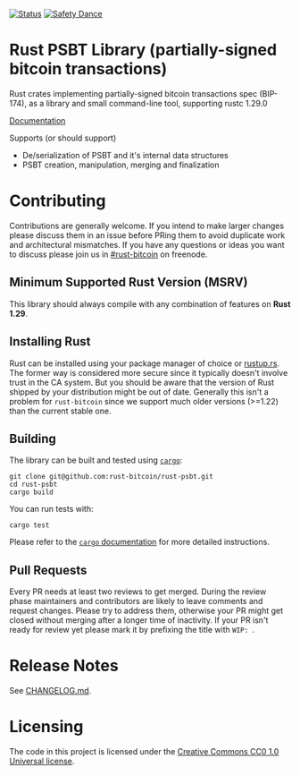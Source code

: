 [![Status](https://travis-ci.org/rust-bitcoin/rust-bitcoin.png?branch=master)](https://travis-ci.org/rust-bitcoin/rust-bitcoin)
[![Safety Dance](https://img.shields.io/badge/unsafe-forbidden-success.svg)](https://github.com/rust-secure-code/safety-dance/)

# Rust PSBT Library (partially-signed bitcoin transactions)

Rust crates implementing partially-signed bitcoin transactions spec (BIP-174), 
as a library and small command-line tool, supporting rustc 1.29.0

[Documentation](https://docs.rs/psbt/)

Supports (or should support)

* De/serialization of PSBT and it's internal data structures
* PSBT creation, manipulation, merging and finalization

# Contributing
Contributions are generally welcome. If you intend to make larger changes please
discuss them in an issue before PRing them to avoid duplicate work and
architectural mismatches. If you have any questions or ideas you want to discuss
please join us in
[#rust-bitcoin](http://webchat.freenode.net/?channels=%23rust-bitcoin) on
freenode.

## Minimum Supported Rust Version (MSRV)
This library should always compile with any combination of features on **Rust 1.29**.

## Installing Rust
Rust can be installed using your package manager of choice or
[rustup.rs](https://rustup.rs). The former way is considered more secure since
it typically doesn't involve trust in the CA system. But you should be aware
that the version of Rust shipped by your distribution might be out of date.
Generally this isn't a problem for `rust-bitcoin` since we support much older
versions (>=1.22) than the current stable one.

## Building
The library can be built and tested using [`cargo`](https://github.com/rust-lang/cargo/):

```
git clone git@github.com:rust-bitcoin/rust-psbt.git
cd rust-psbt
cargo build
```

You can run tests with:

```
cargo test
```

Please refer to the [`cargo` documentation](https://doc.rust-lang.org/stable/cargo/) for more detailed instructions. 

## Pull Requests
Every PR needs at least two reviews to get merged. During the review phase
maintainers and contributors are likely to leave comments and request changes.
Please try to address them, otherwise your PR might get closed without merging
after a longer time of inactivity. If your PR isn't ready for review yet please
mark it by prefixing the title with `WIP: `.


# Release Notes

See [CHANGELOG.md](CHANGELOG.md).


# Licensing

The code in this project is licensed under the [Creative Commons CC0 1.0
Universal license](LICENSE).
